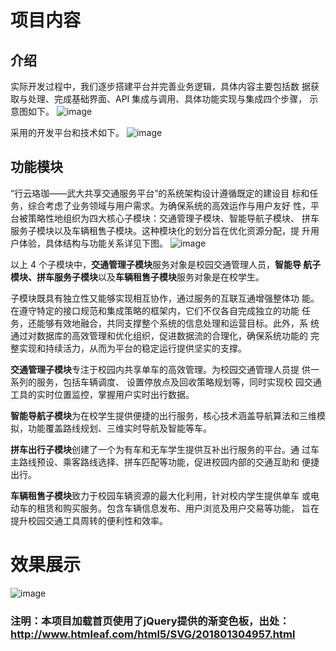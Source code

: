 # 项目内容
## 介绍
实际开发过程中，我们逐步搭建平台并完善业务逻辑，具体内容主要包括数
据获取与处理、完成基础界面、API 集成与调用、具体功能实现与集成四个步骤，
示意图如下。
![image](https://github.com/user-attachments/assets/6fe45b29-0069-4bd5-a785-1b51713c3be8)

采用的开发平台和技术如下。
![image](https://github.com/user-attachments/assets/4cbf857e-0322-479f-920a-1acc8b7c9b14)

## 功能模块
“行云珞珈——武大共享交通服务平台”的系统架构设计遵循既定的建设目
标和任务，综合考虑了业务领域与用户需求。为确保系统的高效运作与用户友好
性，平台被策略性地组织为四大核心子模块：交通管理子模块、智能导航子模块、
拼车服务子模块以及车辆租售子模块。这种模块化的划分旨在优化资源分配，提
升用户体验，具体结构与功能关系详见下图。
![image](https://github.com/user-attachments/assets/b5b23b92-6ff7-42d7-964f-d20b3857f0f0)

以上 4 个子模块中，**交通管理子模块**服务对象是校园交通管理人员，**智能导
航子模块、拼车服务子模块**以及**车辆租售子模块**服务对象是在校学生。

子模块既具有独立性又能够实现相互协作，通过服务的互联互通增强整体功
能。在遵守特定的接口规范和集成策略的框架内，它们不仅各自完成独立的功能
任务，还能够有效地融合，共同支撑整个系统的信息处理和运营目标。此外，系
统通过对数据库的高效管理和优化组织，促进数据流的合理化，确保系统功能的
完整实现和持续活力，从而为平台的稳定运行提供坚实的支撑。

**交通管理子模块**专注于校园内共享单车的高效管理。为校园交通管理人员提
供一系列的服务，包括车辆调度、 设置停放点及回收策略规划等，同时实现校
园交通工具的实时位置监控，掌握用户实时出行数据。

**智能导航子模块**为在校学生提供便捷的出行服务，核心技术涵盖导航算法和三维模拟，功能覆盖路线规划、三维实时导航及智能等车。

**拼车出行子模块**创建了一个为有车和无车学生提供互补出行服务的平台。通
过车主路线预设、乘客路线选择、拼车匹配等功能，促进校园内部的交通互助和
便捷出行。

**车辆租售子模块**致力于校园车辆资源的最大化利用，针对校内学生提供单车
或电动车的租赁和购买服务。包含车辆信息发布、用户浏览及用户交易等功能，
旨在提升校园交通工具周转的便利性和效率。

# 效果展示

![image](https://github.com/user-attachments/assets/04683a4d-6ee5-4a31-97ca-0f2f22065e7b)

### 注明：本项目加载首页使用了jQuery提供的渐变色板，出处：http://www.htmleaf.com/html5/SVG/201801304957.html
